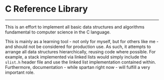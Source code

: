 # C Reference Library #
---

This is an effort to implement all basic data structures and algorithms fundamental to computer science in the C language.

This is mainly as a learning tool - not only for myself, but for others like me - and should not be considered for production use. As such, it attempts to arrange all data structures hierarchically, reusing code where possible. For example, a stack implemented via linked lists would simply include the `slist.h` header file and use the linked list implementation contained within. Furthermore, documentation - while spartan right now - will fulfill a very important role.

